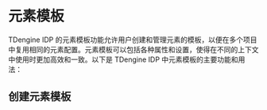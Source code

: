 # 元素模板

TDengine IDP 的元素模板功能允许用户创建和管理元素的模板，以便在多个项目中复用相同的元素配置。元素模板可以包括各种属性和设置，使得在不同的上下文中使用时更加高效和一致。以下是 TDengine IDP 中元素模板的主要功能和用法：

## 创建元素模板
